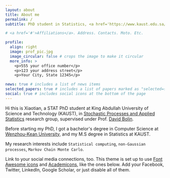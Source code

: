 ```yaml
---
layout: about
title: About me
permalink: /
subtitle: PhD student in Statistics, <a href='https://www.kaust.edu.sa/en/'> KAUST </a>

# <a href='#'>Affiliations</a>. Address. Contacts. Moto. Etc.

profile:
  align: right
  image: prof_pic.jpg
  image_circular: false # crops the image to make it circular
  more_info: >
    <p>555 your office number</p>
    <p>123 your address street</p>
    <p>Your City, State 12345</p>

news: true # includes a list of news items
selected_papers: true # includes a list of papers marked as "selected={true}"
social: true # includes social icons at the bottom of the page
---
```


Hi this is Xiaotian, a STAT PhD student at King Abdullah University of Science and Technology (KAUST), in [Stochastic Processes and Applied Statistics](https://cemse.kaust.edu.sa/stochproc) research group, supervised under Prof.
[David Bolin](https://www.kaust.edu.sa/en/study/faculty/david-bolin').

Before starting my PhD, I got a bachelor's degree in Computer Science at [Wenzhou-Kean University](https://www.kean.edu/wku),
and my M.S degree in Statistics at KAUST.

My research interests include `Statistical computing`, `non-Gaussian processes`, `Markov Chain Monte Carlo`.

Link to your social media connections, too. This theme is set up to use [Font Awesome icons](https://fontawesome.com/) and [Academicons](https://jpswalsh.github.io/academicons/), like the ones below. Add your Facebook, Twitter, LinkedIn, Google Scholar, or just disable all of them.
